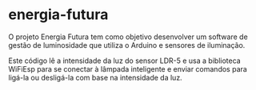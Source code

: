 # energia-futura
O projeto Energia Futura tem como objetivo desenvolver um software de gestão de luminosidade que utiliza o Arduino e sensores de iluminação.

Este código lê a intensidade da luz do sensor LDR-5 e usa a biblioteca WiFiEsp para se conectar à lâmpada inteligente e enviar comandos para ligá-la ou desligá-la com base na intensidade da luz.
